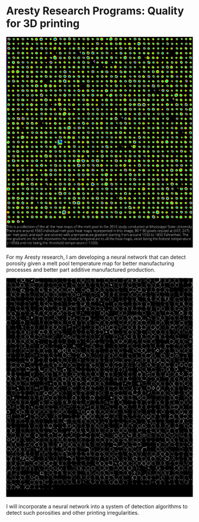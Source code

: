 # Aresty Research Programs: Quality for 3D printing

<p align="center">
  <img src="https://github.com/joshyeram/Aresty/blob/master/visual/Combined.jpg", width="1000"/>
</p>
For my Aresty research, I am developing a neural network that can detect porosity given a melt pool temperature map for better manufacturing processes and better part additive manufactured production. 

<p align="center">
  <img src="https://github.com/joshyeram/Aresty/blob/master/visual/outline.jpg", width="1000"/>
</p>
I will incorporate a neural network into a system of detection algorithms to detect such porosities and other printing irregularities.
